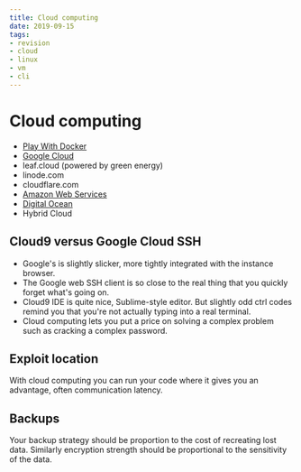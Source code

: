 ```yaml
---
title: Cloud computing
date: 2019-09-15
tags:
- revision
- cloud
- linux
- vm
- cli
---
```


# Cloud computing

- [Play With Docker](https://labs.play-with-docker.com/)
- [Google Cloud](https://console.cloud.google.com/)
- leaf.cloud (powered by green energy)
- linode.com
- cloudflare.com
- [Amazon Web Services](http://ec2.amazon.com)
- [Digital Ocean](https://cloud.digitalocean.com)
- Hybrid Cloud

## Cloud9 versus Google Cloud SSH
- Google's is slightly slicker, more tightly integrated with the instance
browser.
- The Google web SSH client is so close to the real thing that you quickly
forget what's going on.
- Cloud9 IDE is quite nice, Sublime-style editor. But slightly odd ctrl codes
remind you that you're not actually typing into a real terminal.
- Cloud computing lets you put a price on solving a complex problem such as
cracking a complex password.

## Exploit location
With cloud computing you can run your code where it gives you an advantage,
often communication latency.

## Backups
Your backup strategy should be proportion to the cost of recreating lost data.
Similarly encryption strength should be proportional to the sensitivity of the
data.
